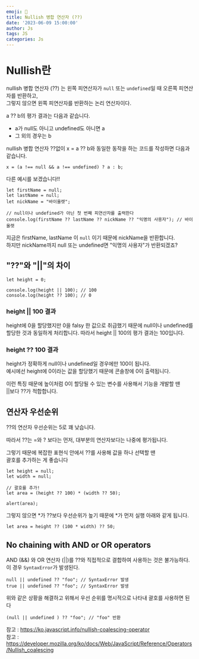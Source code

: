 ```yaml
---
emoji: 📝
title: Nullish 병합 연산자 (??) 
date: '2023-06-09 15:00:00'
author: Js 
tags: JS 
categories: Js  
---
```


# Nullish란
nullish 병합 연산자 (??) 는 왼쪽 피연산자가 `null` 또는 `undefined`일 때 오른쪽 피연산자를 반환하고,    
그렇지 않으면 왼쪽 피연산자를 반환하는 논리 연산자이다.

a ?? b의 평가 결과는 다음과 같습니다.

+ a가 null도 아니고 undefined도 아니면 a
+ 그 외의 경우는 b

nullish 병합 연산자 ??없이 x = a ?? b와 동일한 동작을 하는 코드를 작성하면 다음과 같습니다.

```
x = (a !== null && a !== undefined) ? a : b;
```

다른 예시를 보겠습니다!! 
```
let firstName = null;
let lastName = null;
let nickName = "바이올렛";

// null이나 undefined가 아닌 첫 번째 피연산자를 출력한다
console.log(firstName ?? lastName ?? nickName ?? "익명의 사용자"); // 바이올렛
``` 

지금은 firstName, lastName 이 `null` 이기 때문에 nickName을 반환합니다.    
하지만 nickName까지 null 또는 undefined면 "익명의 사용자"가 반환되겠죠? 

## "??"와 "||"의 차이 

```
let height = 0;

console.log(height || 100); // 100
console.log(height ?? 100); // 0 

```

### height || 100 결과
height에 0을 할당했지만 0을 falsy 한 값으로 취급했기 때문에 null이나 undefined를    
할당한 것과 동일하게 처리합니다. 따라서 height || 100의 평가 결과는 100입니다.

### height ?? 100 결과
height가 정확하게 null이나 undefined일 경우에만 100이 됩니다.    
예시에선 height에 0이라는 값을 할당했기 때문에 콘솔창에 0이 출력됩니다.

이런 특징 때문에 높이처럼 0이 할당될 수 있는 변수를 사용해서 기능을 개발할 땐    
||보다 ??가 적합합니다.

## 연산자 우선순위

??의 연산자 우선순위는 5로 꽤 낮습니다.

따라서 ??는 =와 ? 보다는 먼저, 대부분의 연산자보다는 나중에 평가됩니다.

그렇기 때문에 복잡한 표현식 안에서 ??를 사용해 값을 하나 선택할 땐    
괄호를 추가하는 게 좋습니다

```
let height = null;
let width = null;

// 괄호를 추가!
let area = (height ?? 100) * (width ?? 50);

alert(area); 
```

그렇지 않으면 *가 ??보다 우선순위가 높기 때문에 *가 먼저 실행 아래와 같게 됩니다.
```
let area = height ?? (100 * width) ?? 50;
``` 

## No chaining with AND or OR operators

AND (&&) 와 OR 연산자 (||)를 ??와 직접적으로 결합하여 사용하는 것은 불가능하다.    
이 경우 `SyntaxError`가 발생된다.

```
null || undefined ?? "foo"; // SyntaxError 발생
true || undefined ?? "foo"; // SyntaxError 발생
``` 

위와 같은 상황을 해결하고 위해서 우선 순위를 명시적으로 나타내 괄호를 사용하면 된다
```
(null || undefined ) ?? "foo"; // "foo" 반환 
```

참고 : <https://ko.javascript.info/nullish-coalescing-operator>   
참고 : <https://developer.mozilla.org/ko/docs/Web/JavaScript/Reference/Operators/Nullish_coalescing>